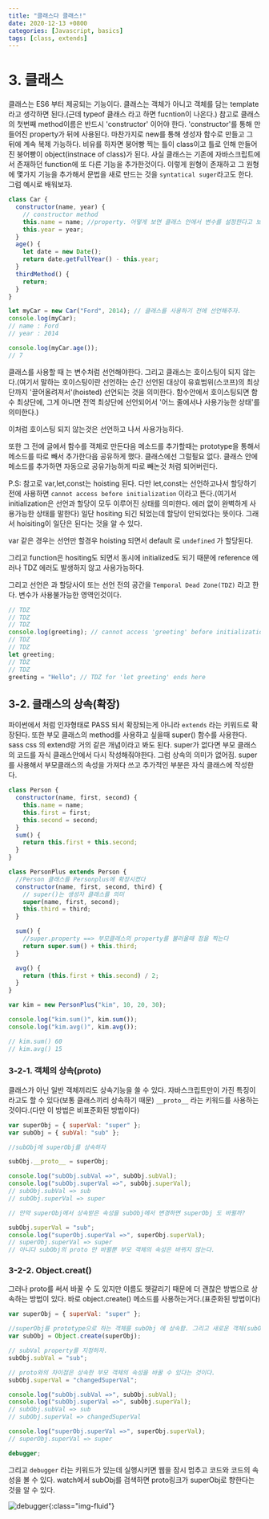 ```yaml
---
title: "클래스다 클래스!"
date: 2020-12-13 +0800
categories: [Javascript, basics]
tags: [class, extends]
---
```


# 3. 클래스

클래스는 ES6 부터 제공되는 기능이다. 클래스는 객체가 아니고 객체를 담는 template 라고 생각하면 된다.(근데 typeof 클래스 라고 하면 fucntion이 나온다.) 참고로 클래스의 첫번째 method이름은 반드시 'constructor' 이어야 한다. 'constructor'를 통해 만들어진 property가 뒤에 사용된다. 마찬가지로 new를 통해 생성자 함수로 만들고 그 뒤에 계속 복제 가능하다. 비유를 하자면 붕어빵 찍는 틀이 class이고 틀로 인해 만들어진 붕어빵이 object(instnace of class)가 된다. 사실 클래스는 기존에 자바스크립트에서 존재하던 function에 또 다른 기능을 추가한것이다. 이렇게 원형이 존재하고 그 원형에 몇가지 기능을 추가해서 문법을 새로 만드는 것을 `syntatical suger`라고도 한다. 그럼 예시로 배워보자.

```javascript
class Car {
  constructor(name, year) {
    // constructor method
    this.name = name; //property. 어떻게 보면 클래스 안에서 변수를 설정한다고 보면 될 것 같다.
    this.year = year;
  }
  age() {
    let date = new Date();
    return date.getFullYear() - this.year;
  }
  thirdMethod() {
    return;
  }
}

let myCar = new Car("Ford", 2014); // 클래스를 사용하기 전에 선언해주자.
console.log(myCar);
// name : Ford
// year : 2014

console.log(myCar.age());
// 7
```

클래스를 사용할 때 는 변수처럼 선언해야한다. 그리고 클래스는 호이스팅이 되지 않는다.(여기서 말하는 호이스팅이란 선언하는 순간 선언된 대상이 유효범위(스코프)의 최상단까지 '끌어올려져서'(hoisted) 선언되는 것을 의미한다. 함수안에서 호이스팅되면 함수 최상단에, 그게 아니면 전역 최상단에 선언되어서 '어느 줄에서나 사용가능한 상태'를 의미한다.)

이처럼 호이스팅 되지 않는것은 선언하고 나서 사용가능하다.

또한 그 전에 글에서 함수를 객체로 만든다음 메소드를 추가할때는 prototype을 통해서 메소드를 따로 빼서 추가한다음 공유하게 했다. 클래스에선 그럴필요 없다. 클래스 안에 메소드를 추가하면 자동으로 공유가능하게 따로 빼논것 처럼 되어버린다.

P.S: 참고로 var,let,const는 hoisting 된다. 다만 let,const는 선언하고나서 할당하기 전에 사용하면 `cannot access before initialization` 이라고 뜬다.(여기서 initialization은 선언과 할당이 모두 이루어진 상태를 의미한다. 에러 없이 완벽하게 사용가능한 상태를 말한다) 일단 hositing 되긴 되었는데 할당이 안되었다는 뜻이다. 그래서 hoisiting이 일단은 된다는 것을 알 수 있다.

var 같은 경우는 선언만 할경우 hoisting 되면서 default 로 `undefined` 가 할당된다.

그리고 function은 hositing도 되면서 동시에 initialized도 되기 때문에 reference 에러나 TDZ 에러도 발생하지 않고 사용가능하다.

그리고 선언은 과 할당사이 또는 선언 전의 공간을 `Temporal Dead Zone(TDZ)` 라고 한다. 변수가 사용불가능한 영역인것이다.

```javascript
// TDZ
// TDZ
// TDZ
console.log(greeting); // cannot access 'greeting' before initialization
// TDZ
// TDZ
let greeting;
// TDZ
// TDZ
greeting = "Hello"; // TDZ for 'let greeting' ends here
```

## 3-2. 클래스의 상속(확장)

파이썬에서 처럼 인자형태로 PASS 되서 확장되는게 아니라 `extends` 라는 키워드로 확장된다. 또한 부모 클래스의 method를 사용하고 싶을때 super() 함수를 사용한다. sass css 의 extend랑 거의 같은 개념이라고 봐도 된다. super가 없다면 부모 클래스의 코드를 자식 클래스안에서 다시 작성해줘야한다. 그럼 상속의 의미가 없어짐. super를 사용해서 부모클래스의 속성을 가져다 쓰고 추가적인 부분은 자식 클래스에 작성한다.

```javascript
class Person {
  constructor(name, first, second) {
    this.name = name;
    this.first = first;
    this.second = second;
  }
  sum() {
    return this.first + this.second;
  }
}

class PersonPlus extends Person {
  //Person 클래스를 Personplus에 확장시켰다
  constructor(name, first, second, third) {
    // super()는 생성자 클래스를 의미
    super(name, first, second);
    this.third = third;
  }

  sum() {
    //super.property ==> 부모클래스의 property를 불러올때 점을 찍는다
    return super.sum() + this.third;
  }

  avg() {
    return (this.first + this.second) / 2;
  }
}

var kim = new PersonPlus("kim", 10, 20, 30);

console.log("kim.sum()", kim.sum());
console.log("kim.avg()", kim.avg());

// kim.sum() 60
// kim.avg() 15
```

### 3-2-1. 객체의 상속(**proto**)

클래스가 아닌 일반 객체끼리도 상속기능을 쓸 수 있다. 자바스크립트만이 가진 특징이라고도 할 수 있다(보통 클래스끼리 상속하기 때문) `__proto__` 라는 키워드를 사용하는 것이다.(다만 이 방법은 비표준화된 방법이다)

```javascript
var superObj = { superVal: "super" };
var subObj = { subVal: "sub" };

//subObj에 superObj를 상속하자

subObj.__proto__ = superObj;

console.log("subObj.subVal =>", subObj.subVal);
console.log("subObj.superVal =>", subObj.superVal);
// subObj.subVal => sub
// subObj.superVal => super

// 만약 superObj에서 상속받은 속성을 subObj에서 변경하면 superObj 도 바뀔까?

subObj.superVal = "sub";
console.log("superObj.superVal =>", superObj.superVal);
// superObj.superVal => super
// 아니다 subObj의 proto 만 바뀔뿐 부모 객체의 속성은 바뀌지 않는다.
```

### 3-2-2. Object.creat()

그러나 proto를 써서 바꿀 수 도 있지만 이름도 헷갈리기 때문에 더 괜찮은 방법으로 상속하는 방법이 있다. 바로 object.create() 메소드를 사용하는거다.(표준화된 방법이다)

```javascript
var superObj = { superVal: "super" };

//superObj를 prototype으로 하는 객체를 subObj 에 상속함. 그리고 새로운 객체(subOjb)를 만들어 냄
var subObj = Object.create(superObj);

// subVal property를 지정하자.
subObj.subVal = "sub";

// proto와의 차이점은 상속한 부모 객체의 속성을 바꿀 수 있다는 것이다.
subObj.superVal = "changedSuperVal";

console.log("subObj.subVal =>", subObj.subVal);
console.log("subObj.superVal =>", subObj.superVal);
// subObj.subVal => sub
// subObj.superVal => changedSuperVal

console.log("superObj.superVal =>", superObj.superVal);
// superObj.superVal => super

debugger;
```

그리고 `debugger` 라는 키워드가 있는데 실행시키면 웹을 잠시 멈추고 코드와 코드의 속성을 볼 수 있다.
watch에서 subObj를 검색하면 proto링크가 superObj로 향한다는 것을 알 수 있다.

![debugger](https://yeonghunko.github.io/assets/img/vanila/debugger.png){:class="img-fluid"}

